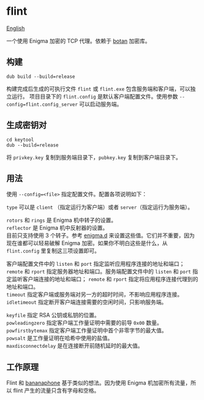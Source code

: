 flint
======
[English](README.md)

一个使用 Enigma 加密的 TCP 代理。依赖于 [botan](https://github.com/etcimon/botan) 加密库。

构建
------
```
dub build --build=release
```
构建完成后生成的可执行文件 `flint` 或 `flint.exe` 包含服务端和客户端，可以独立运行。
项目目录下的 `flint.config` 是默认客户端配置文件。使用参数 `--config=flint.config_server` 可以启动服务端。

生成密钥对
------
```
cd keytool
dub --build=release
```
将 `privkey.key` 复制到服务端目录下，`pubkey.key` 复制到客户端目录下。

用法
------
使用 `--config=<file>` 指定配置文件。配置各项说明如下：

`type` 可以是 `client` （指定运行为客户端）或者 `server`（指定运行为服务端）。

`rotors` 和 `rings` 是 Enigma 机中转子的设置。  
`reflector` 是 Enigma 机中反射器的设置。  
目前只支持使用 3 个转子。参考 [enigma.d](source/enigma.d) 来设置这些值。它们并不重要，因为现在谁都可以轻易破解 Enigma 加密。如果你不明白这些是什么，从 `flint.config` 里复制这三项设置即可。

客户端配置文件中的 `listen` 和 `port` 指定监听应用程序连接的地址和端口； `remote` 和 `rport` 指定服务器地址和端口。服务端配置文件中的 `listen` 和 `port` 指定监听客户端连接的地址和端口； `remote` 和 `rport` 指定将应用程序连接代理到的地址和端口。  
`timeout` 指定客户端或服务端对另一方的超时时间，不影响应用程序连接。  
`idletimeout` 指定断开客户端连接需要的空闲时间，只影响服务端。

`keyfile` 指定 RSA 公钥或私钥的位置。  
`powleadingzero` 指定客户端工作量证明中需要的前导 `0x00` 数量。  
`powfirstbytemax` 指定客户端工作量证明中首个非零字节的最大值。  
`powsalt` 是工作量证明在哈希中使用的盐值。  
`maxdisconnectdelay` 是在连接断开前随机延时的最大值。

工作原理
------
Flint 和 [bananaphone](https://github.com/david415/bananaphone) 基于类似的想法。因为使用 Enigma 机加密所有流量，所以 flint 产生的流量只含有字母和空格。
